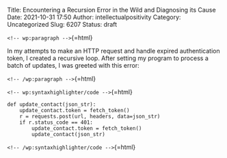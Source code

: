 Title: Encountering a Recursion Error in the Wild and Diagnosing its Cause
Date: 2021-10-31 17:50
Author: intellectualpositivity
Category: Uncategorized
Slug: 6207
Status: draft

`<!-- wp:paragraph -->`{=html}

In my attempts to make an HTTP request and handle expired authentication token, I created a recursive loop. After setting my program to process a batch of updates, I was greeted with this error:

`<!-- /wp:paragraph -->`{=html}

`<!-- wp:syntaxhighlighter/code -->`{=html}

``` wp-block-syntaxhighlighter-code
def update_contact(json_str):
    update_contact.token = fetch_token()
    r = requests.post(url, headers, data=json_str)
    if r.status_code == 401:
        update_contact.token = fetch_token()
        update_contact(json_str)
```

`<!-- /wp:syntaxhighlighter/code -->`{=html}
